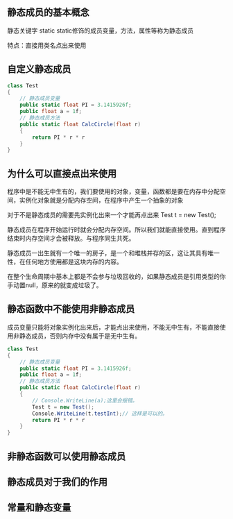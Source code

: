 ## 静态成员的基本概念

静态关键字 static
static修饰的成员变量，方法，属性等称为静态成员

特点：直接用类名点出来使用
## 自定义静态成员
```C#
class Test
{
	// 静态成员变量
	public static float PI = 3.1415926f;
	public float a = 1f;
	// 静态成员方法
	public static float CalcCircle(float r)
	{
		return PI * r * r
	}
}
```
## 为什么可以直接点出来使用
程序中是不能无中生有的，我们要使用的对象，变量，函数都是要在内存中分配空间，实例化对象就是分配内存空间，在程序中产生一个抽象的对象

对于不是静态成员的需要先实例化出来一个才能再点出来
Test t = new Test();

静态成员在程序开始运行时就会分配内存空间。所以我们就能直接使用。直到程序结束时内存空间才会被释放。与程序同生共死。

静态成员一出生就有一个唯一的房子，是一个和堆栈并存的区，这让其具有唯一性，在任何地方使用都是这块内存的内容。

在整个生命周期中基本上都是不会参与垃圾回收的，如果静态成员是引用类型的你手动置null，原来的就变成垃圾了。
## 静态函数中不能使用非静态成员

成员变量只能将对象实例化出来后，才能点出来使用，不能无中生有，不能直接使用非静态成员，否则内存中没有属于是无中生有。
```C#
class Test
{
	// 静态成员变量
	public static float PI = 3.1415926f;
	public float a = 1f;
	// 静态成员方法
	public static float CalcCircle(float r)
	{
		// Console.WriteLine(a);这里会报错。
		Test t = new Test();
		Console.WriteLine(t.testInt);// 这样是可以的。
		return PI * r * r
	}
}
```
## 非静态函数可以使用静态成员

## 静态成员对于我们的作用

## 常量和静态变量

